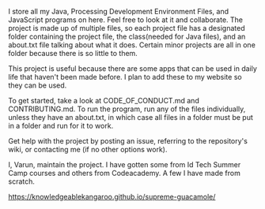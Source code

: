 I store all my Java, Processing Development Environment Files, and JavaScript programs on here. Feel free to look at it and collaborate. The project is made up of multiple files, so each project file has a designated folder containing the project file, the class(needed for Java files), and an about.txt file talking about what it does. Certain minor projects are all in one folder because there is so little to them. 

This project is useful because there are some apps that can be used in daily life that haven't been made before. I plan to add these to my website so they can be used. 

To get started, take a look at CODE_OF_CONDUCT.md and CONTRIBUTING.md. To run the program, run any of the files individually, unless they have an about.txt, in which case all files in a folder must be put in a folder and run for it to work. 

Get help with the project by posting an issue, referring to the repository's wiki, or contacting me (if no other options work).

I, Varun, maintain the project. I have gotten some from Id Tech Summer Camp courses and others from Codeacademy. A few I have made from scratch. 

https://knowledgeablekangaroo.github.io/supreme-guacamole/

<script>
	let linkStylesheet = document.createElement('link');
	linkStylesheet.href = "css/normalize.css";
	linkStylesheet.type = "text/css";
	linkStylesheet.rel = "stylesheet";
	document.appendChild(linkStylesheet);
</script>
